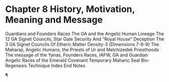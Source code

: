 # Chapter 8 History, Motivation, Meaning and Message

Guardians and Founders Races
The GA and the Angelic Human Lineage
The 12 GA Signet Councils, Star Gate Security  And “Royal
House” Deception
The 3 GA Signet Councils Of Etheric Matter Density-3
(Dimensions 7-8-9)
The Maharaji, Angelic Humans, the Priests of Ur and
Melchizedek Priesthoods
The message of the Yanas, Founders Races, IAFW, GA and
Guardian Angelic Races of the Emerald Covenant
Temporary Maharic Seal Bio-Regenesis Technique
Index
End Notes

¶